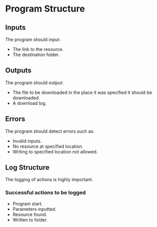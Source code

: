 # Program Structure

## Inputs

The program should input:

- The link to the resource.
- The destination folder.

## Outputs

The program should output:

- The file to be downloaded in the place it was specified it should be downloaded.
- A download log.

## Errors

The program should detect errors such as:

- Invalid inputs.
- No resource at specified location.
- Writing to specified location not allowed.

## Log Structure

The logging of actions is highly important.

### Successful actions to be logged

- Program start.
- Parameters inputted.
- Resource found.
- Written to folder.

